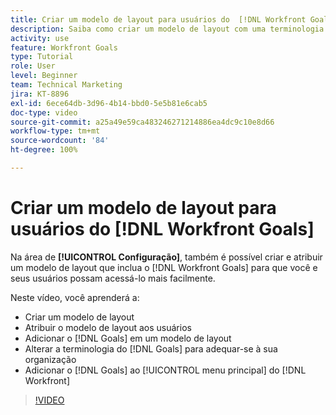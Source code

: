 ```yaml
---
title: Criar um modelo de layout para usuários do  [!DNL Workfront Goals]
description: Saiba como criar um modelo de layout com uma terminologia do  [!DNL Workfront Goals], assign the layout template to users, and change [!DNL Goals]  adequada à sua organização.
activity: use
feature: Workfront Goals
type: Tutorial
role: User
level: Beginner
team: Technical Marketing
jira: KT-8896
exl-id: 6ece64db-3d96-4b14-bbd0-5e5b81e6cab5
doc-type: video
source-git-commit: a25a49e59ca483246271214886ea4dc9c10e8d66
workflow-type: tm+mt
source-wordcount: '84'
ht-degree: 100%

---
```


# Criar um modelo de layout para usuários do [!DNL Workfront Goals] 

Na área de **[!UICONTROL Configuração]**, também é possível criar e atribuir um modelo de layout que inclua o [!DNL Workfront Goals] para que você e seus usuários possam acessá-lo mais facilmente.

Neste vídeo, você aprenderá a:

* Criar um modelo de layout
* Atribuir o modelo de layout aos usuários
* Adicionar o [!DNL Goals] em um modelo de layout
* Alterar a terminologia do [!DNL Goals] para adequar-se à sua organização
* Adicionar o [!DNL Goals] ao [!UICONTROL menu principal] do [!DNL Workfront]

>[!VIDEO](https://video.tv.adobe.com/v/335190/?quality=12&learn=on)

<!--
Learn more graphic
-->
